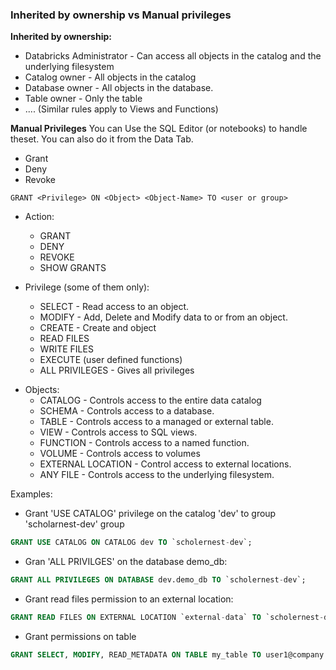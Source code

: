 ### Inherited by ownership vs Manual privileges

__Inherited by ownership:__
* Databricks Administrator - Can access all objects in the catalog and the underlying filesystem
* Catalog owner - All objects in the catalog
* Database owner - All objects in the database.
* Table owner - Only the table
* .... (Similar rules apply to Views and Functions)

__Manual Privileges__
You can Use the SQL Editor (or notebooks) to handle theset. You can also do it from the Data Tab.

- Grant
- Deny
- Revoke

`GRANT <Privilege> ON <Object> <Object-Name> TO <user or group>`

- Action:
	- GRANT
	- DENY
	- REVOKE
	- SHOW GRANTS

- Privilege (some of them only):
	- SELECT - Read access to an object.
	- MODIFY - Add, Delete and Modify data to or from an object.
	- CREATE - Create and object
	- READ FILES
	- WRITE FILES
	- EXECUTE (user defined functions)
	- ALL PRIVILEGES - Gives all privileges

* Objects:
	* CATALOG - Controls access to the entire data catalog
	* SCHEMA - Controls access to a database.
	* TABLE - Controls access to a managed or external table.
	* VIEW - Controls access to SQL views.
	* FUNCTION - Controls access to a named function.
	* VOLUME - Controls access to volumes
	* EXTERNAL LOCATION - Control access to external locations.
	* ANY FILE - Controls access to the underlying filesystem.

Examples:
- Grant 'USE CATALOG' privilege on the catalog 'dev' to group 'scholarnest-dev' group
```sql
GRANT USE CATALOG ON CATALOG dev TO `scholernest-dev`;
```
- Gran 'ALL PRIVILGES' on  the database demo_db:
```sql
GRANT ALL PRIVILEGES ON DATABASE dev.demo_db TO `scholernest-dev`;
```
* Grant read files permission to an external location:
```sql
GRANT READ FILES ON EXTERNAL LOCATION `external-data` TO `scholernest-dev`;
```
* Grant permissions on table
```sql
GRANT SELECT, MODIFY, READ_METADATA ON TABLE my_table TO user1@company.com
```

